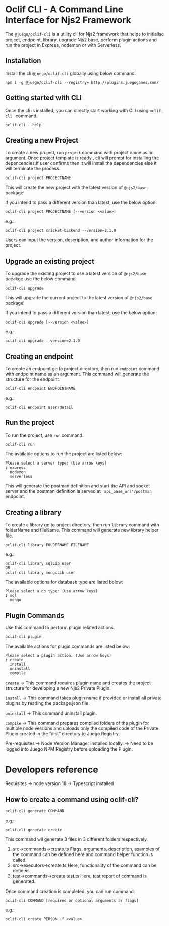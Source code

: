 Oclif CLI - A Command Line Interface for Njs2 Framework
================================================

The `@juego/oclif-cli` is a utility cli for Njs2 framework that helps to initialise project, endpoint, library, upgrade Njs2 base, perform plugin actions and run the project in Express, nodemon or with Serverless.

## Installation
Install the cli `@juego/oclif-cli` globally using below command. 
```
npm i -g @juego/oclif-cli --registry= http://plugins.juegogames.com/
```

## Getting started with CLI
Once the cli is installed, you can directly start working with CLI using `oclif-cli
` command.
```
oclif-cli --help
```

## Creating a new Project
To create a new project, run `project` command with project name as an argument. 
Once project template is ready , cli will prompt for installing the depencencies.If user confirms then it will install  the dependencies else it will terminate the process.
```
oclif-cli project PROJECTNAME 
```
This will create the new project with the latest version of ```@njs2/base``` package!

If you intend to pass a different version than latest, use the below option:
```
oclif-cli project PROJECTNAME [--version <value>]
```
e.g.:
```
oclif-cli project cricket-backend --version=2.1.0
```

Users can input the  version, description, and author information for the project.

## Upgrade an existing project
To upgrade the existing project to use a latest version of ```@njs2/base``` pacakge use the below command
```
oclif-cli upgrade
```
This will upgrade the current project to the latest version of ```@njs2/base``` package!

If you intend to pass a different version than latest, use the below option:
```
oclif-cli upgrade [--version <value>]
```
e.g.:
```
oclif-cli upgrade --version=2.1.0
```

## Creating an endpoint
To create an endpoint go to project directory, then run `endpoint` command with endpoint name as an argument. This command will generate the structure for the endpoint.
```
oclif-cli endpoint ENDPOINTNAME
```
e.g.:
```
oclif-cli endpoint user/detail
```

## Run the project
To run the project, use `run` command. 
```
oclif-cli run 
```

The available options to run the project are listed below:
```
Please select a server type: (Use arrow keys)
❯ express 
  nodemon 
  serverless  
```
 This will generate the postman definition and start the API and socket server and the postman definition is served at `'api_base_url'/postman` endpoint.

## Creating a library
To create a library go to project directory, then run `library` command with folderName and fileName. This command will generate new library helper file.
```
oclif-cli library FOLDERNAME FILENAME
```
e.g.:
```
oclif-cli library sqlLib user 
OR
oclif-cli library mongoLib user 
```

The available options for database type are listed below:
```
Please select a db type: (Use arrow keys)
❯ sql 
  mongo
```


## Plugin Commands
Use this command to perform plugin related actions.
```
oclif-cli plugin
```

The available actions for plugin commands are listed below:
```
Please select a plugin action: (Use arrow keys)
❯ create 
  install 
  uninstall 
  compile 
```

```create``` -> This command requires plugin name and creates the project structure for developing a new Njs2 Private Plugin.

```install``` -> This command takes plugin name if provided or install all private plugins by reading the package.json file.

```uninstall``` -> This command uninstall plugin.

```compile``` -> This command prepares compiled folders of the plugin for multiple node versions and uploads only the compiled code of the Private Plugin created in the ”dist” directory to Juego Registry.

Pre-requisites -> Node Version Manager installed locally.
               -> Need to be logged into Juego NPM Registry before uploading the Plugin.


Developers reference
====================

Requisites -> node version 18
           -> Typescript installed

## How to create a command using oclif-cli?
```
oclif-cli generate COMMAND
```
e.g.:
```
oclif-cli generate create
```

This command wil generate 3 files in 3 different folders respectively.
1. src->commands->create.ts
  Flags, arguments, description, examples of the command can be defined here and command helper function is called.
2. src->executors->create.ts
  Here, functionality of the command can be defined.
3. test->commands->create.test.ts
  Here, test report of command is generated.
  
Once command creation is completed, you can run command:
```
oclif-cli COMMAND [required or optional arguments or flags]
```
e.g.:
```
oclif-cli create PERSON -f <value>
```
